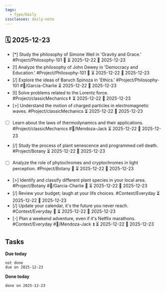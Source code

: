 ```yaml
---
tags:
  - Type/Daily
cssclasses: daily-note
---
```


## 🗓️ 2025-12-23

- [*] Study the philosophy of Simone Weil in 'Gravity and Grace.' #Project/Philosophy-101 🔼 ⏳ 2025-12-22 📅 2025-12-23
- [!] Analyze the philosophy of John Dewey in 'Democracy and Education.' #Project/Philosophy-101 🔼 ⏳ 2025-12-22 📅 2025-12-23
- [/] Explore the ideas of Baruch Spinoza in 'Ethics.' #Project/Philosophy-101 #👤/Garcia-Charlie ⏳ 2025-12-22 📅 2025-12-23
- [I] Solve problems related to the Lorentz force. #Project/classicMechanics ⏬ ⏳ 2025-12-22 📅 2025-12-23
- [>] Understand the motion of charged particles in electromagnetic waves. #Project/classicMechanics ⏳ 2025-12-22 📅 2025-12-23
- [ ] Learn about the laws of thermodynamics and their applications. #Project/classicMechanics #👤/Mendoza-Jack ⏳ 2025-12-22 📅 2025-12-23
- [/] Study the process of plant senescence and programmed cell death. #Project/Botany ⏳ 2025-12-22 📅 2025-12-23
- [ ] Analyze the role of phytochromes and cryptochromes in light perception. #Project/Botany 🔺 ⏳ 2025-12-22 📅 2025-12-23
- [>] Identify and classify different plant species in your local area. #Project/Botany #👤/Garcia-Charlie 🔽 ⏳ 2025-12-22 📅 2025-12-23
- [/] Review your budget; laugh at your life choices. #Context/Everyday ⏳ 2025-12-22 📅 2025-12-23
- [/] Update your calendar, it's the future you never reach. #Context/Everyday 🔼 ⏳ 2025-12-22 📅 2025-12-23
- [-] Plan a weekend adventure, even if it's Netflix marathons. #Context/Everyday #👤/Mendoza-Jack ⏫ ⏳ 2025-12-22 📅 2025-12-23

## Tasks

**Due today**

```tasks
not done
due on 2025-12-23
```

**Done today**

```tasks
done on 2025-12-23
```
            
